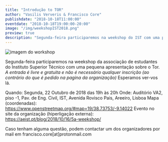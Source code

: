 ```yaml
---
title: "Introdução to TOR"
author: "Vasilis Ververis & Francisco Core"
publishdate: "2018-10-18T11:00:00"
eventdate: "2018-10-18T19:00:00-20:00"
image: "/img/weekshopIST2018.png"
preview: true
description: "Segunda-feira participaremos na weekshop do IST com uma pequena apresentação sobre o Tor."
---
```

![imagem do workshop](/img/weekshopIST2018.png)

Segunda-feira participaremos na weekshop da associação de estudantes do Instituto Superior Técnico com uma pequena apresentação sobre o Tor.
*A entrada é livre e gratuita e não é necessário qualquer inscrição (ao contrário do que é pedido na pagina da organização)*
Esperamos ver-vos lá.

Quando: Segunda, 22 Outubro de 2018 das 19h às 20h
Onde: Auditório VA2, piso -1, Pav. de Eng. Civil, IST, Avenida Rovisco Pais, Areeiro, Lisboa
Mapa (coordenadas): https://www.openstreetmap.org/#map=19/38.73753/-9.14022
Evento no site da organização (hiperligação externa): https://aeist.pt/blog/2018/10/16/5a-weekshop/

Caso tenham alguma questão, podem contactar um dos organizadores por mail em francisco.core[at]protonmail.com
